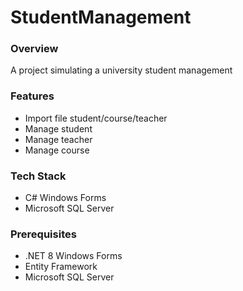 # StudentManagement

### Overview
A project simulating a university student management

### Features
- Import file student/course/teacher
- Manage student
- Manage teacher
- Manage course
  
### Tech Stack
- C# Windows Forms
- Microsoft SQL Server

### Prerequisites
- .NET 8 Windows Forms
- Entity Framework
- Microsoft SQL Server
